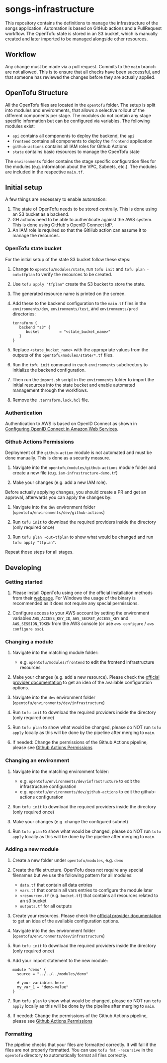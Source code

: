 # songs-infrastructure

This repository contains the definitions to manage the infrastructure of the songs application. Automation is based on
GitHub actions and a PullRequest workflow. The OpenTofu state is stored in an S3 bucket, which is manually created and
later imported to be managed alongside other resources.

## Workflow

Any change must be made via a pull request. Commits to the `main` branch are not allowed. This is to ensure that all
checks have been successful, and that someone has reviewed the changes before they are actually applied.

## OpenTofu Structure

All the OpenTofu files are located in the `opentofu` folder. The setup is split into modules and environments, that
allows a selective rollout of the different components per stage. The modules do not contain any stage specific
information but can be configured via variables. The following modules exist:

- `api` contains all components to deploy the backend, the `api`
- `frontend` contains all components to deploy the `frontend` application
- `github-actions` contains all IAM roles for Github Actions
- `state` contains basic resources to manage the OpenTofu state

The `environments` folder contains the stage specific configuration files for the modules (e.g. information about the
VPC, Subnets, etc.). The modules are included in the respective `main.tf`.

## Initial setup

A few things are necessary to enable automation:

1. The state of OpenTofu needs to be stored centrally. This is done using an S3 bucket as a backend.
2. GH actions need to be able to authenticate against the AWS system. This is done using GitHub's OpenID Connect IdP.
3. An IAM role is required so that the GitHub action can assume it to manage the resources.

### OpenTofu state bucket

For the initial setup of the state S3 bucket follow these steps:

1. Change to `opentofu/modules/state`, run `tofu init` and `tofu plan -out=tfplan` to verify the resources to be
   created.
2. Use `tofu apply "tfplan"` create the S3 bucket to store the state.
3. The generated resource name is printed on the screen.
4. Add these to the backend configuration to the `main.tf` files in the `environments/dev`, `environments/test`, and
   `environments/prod` directories:

   ```hcl
   terraform {
      backend "s3" {
         bucket         = "<state_bucket_name>"
      }
   }
   ```

5. Replace `<state_bucket_name>` with the appropriate values from the outputs of the `opentofu/modules/state/*.tf`
   files.
6. Run the `tofu init` command in each `environments` subdirectory to initialize the backend configuration.
7. Then run the `import.sh` script in the `environments` folder to import the initial resources into the state bucket
   and enable automated management through the workflows.
8. Remove the `.terraform.lock.hcl` file.

### Authentication

Authentication to AWS is based on OpenID Connect as shown in [Configuring OpenID Connect in Amazon Web Services](https://docs.github.com/en/actions/security-for-github-actions/security-hardening-your-deployments/configuring-openid-connect-in-amazon-web-services).

### Github Actions Permissions

Deployment of the `github-action` module is not automated and must be done manually. This is done as a security measure.

1. Navigate into the `opentofu/modules/github-actions` module folder and create a new file (e.g.
   `iam-infrastructure-demo.tf`)

2. Make your changes (e.g. add a new IAM role).

Before actually applying changes, you should create a PR and get an approval, afterwards you can apply the changes by:

1. Navigate into the `dev` environment folder (`opentofu/environments/dev/github-actions`)

1. Run `tofu init` to download the required providers inside the directory (only required once)

1. Run `tofu plan -out=tfplan` to show what would be changed and run `tofu apply "tfplan"`.

Repeat those steps for all stages.

## Developing

### Getting started

1. Please install OpenTofu using one of the official installation methods from their
   [webpage](https://opentofu.org/docs/intro/install/). For Windows the usage of the binary is recommended as it does
   not require any special permissions.

2. Configure access to your AWS account by setting the environment variables `AWS_ACCESS_KEY_ID`,
   `AWS_SECRET_ACCESS_KEY` and `AWS_SESSION_TOKEN` from the AWS console (or use `aws configure` / `aws configure sso`).

### Changing a module

1. Navigate into the matching module folder:

   - e.g. `opentofu/modules/frontend` to edit the frontend infrastructure resources

2. Make your changes (e.g. add a new resource). Please check the
   [official provider documentation](https://registry.terraform.io/providers/hashicorp/aws/latest/docs) to get an idea
   of the available configuration options.

3. Navigate into the `dev` environment folder (`opentofu/environments/dev/infrastructure`)

4. Run `tofu init` to download the required providers inside the directory (only required once)

5. Run `tofu plan` to show what would be changed, please do NOT run `tofu apply` locally as this will be done by the
   pipeline after merging to `main`.

6. If needed: Change the permissions of the Github Actions pipeline, please see
   [Github Actions Permissions](#github-actions-permissions)

### Changing an environment

1. Navigate into the matching environment folder:

   - e.g. `opentofu/environments/dev/infrastructure` to edit the infrastructure configuration
   - e.g. `opentofu/environments/dev/github-actions` to edit the github-actions configuration

2. Run `tofu init` to download the required providers inside the directory (only required once)

3. Make your changes (e.g. change the configured subnet)

4. Run `tofu plan` to show what would be changed, please do NOT run `tofu apply` locally as this will be done by the
   pipeline after merging to `main`.

### Adding a new module

1. Create a new folder under `opentofu/modules`, e.g. `demo`

2. Create the file structure. OpenTofu does not require any special filenames but we use the following pattern for all
   modules:

   - `data.tf` that contain all data entries
   - `vars.tf` that contain all vars entries to configure the module later
   - `<resource>.tf` (e.g. `bucket.tf`) that contains all resources related to an s3 bucket
   - `outputs.tf` for all outputs

3. Create your resources. Please check the
   [official provider documentation](https://registry.terraform.io/providers/hashicorp/aws/latest/docs) to get an idea
   of the available configuration options.

4. Navigate into the `dev` environment folder (`opentofu/environments/dev/infrastructure`)

5. Run `tofu init` to download the required providers inside the directory (only required once)

6. Add your import statement to the new module:

   ```hcl
   module "demo" {
     source = "../../../modules/demo"

     # your variables here
     my_var_1 = "demo-value"
   }
   ```

7. Run `tofu plan` to show what would be changed, please do NOT run `tofu apply` locally as this will be done by the
   pipeline after merging to `main`.

8. If needed: Change the permissions of the Github Actions pipeline, please see
   [Github Actions Permissions](#github-actions-permissions)

### Formatting

The pipeline checks that your files are formatted correctly. It will fail if the files are not properly formatted. You
can use `tofu fmt -recursive` in the `opentofu` directory to automatically format all files correctly.

